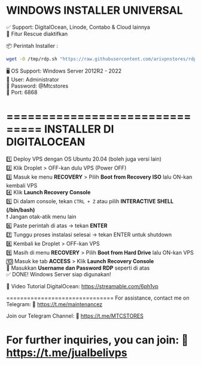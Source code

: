 # WINDOWS INSTALLER UNIVERSAL

✅ Support: DigitalOcean, Linode, Contabo & Cloud lainnya  
🔧 Fitur Rescue diaktifkan

📦 Perintah Installer :
```bash
wget -O /tmp/rdp.sh "https://raw.githubusercontent.com/arivpnstores/rdp/main/installer-rdp.sh" && chmod 1700 /tmp/rdp.sh && /tmp/rdp.sh
```

🖥️ OS Support: Windows Server 2012R2 - 2022  
👤 User: Administrator  
🔐 Password: @Mtcstores  
🔌 Port: 6868

===============================
INSTALLER DI DIGITALOCEAN
===============================

1️⃣ Deploy VPS dengan OS Ubuntu 20.04 (boleh juga versi lain)  
2️⃣ Klik Droplet > OFF-kan dulu VPS (Power OFF)  
3️⃣ Masuk ke menu **RECOVERY** > Pilih **Boot from Recovery ISO** lalu ON-kan kembali VPS  
4️⃣ Klik **Launch Recovery Console**  
5️⃣ Di dalam console, tekan `CTRL + Z` atau pilih **INTERACTIVE SHELL (/bin/bash)**  
   ❗ Jangan otak-atik menu lain  
6️⃣ Paste perintah di atas → tekan **ENTER**  
7️⃣ Tunggu proses instalasi selesai → tekan ENTER untuk shutdown  
8️⃣ Kembali ke Droplet > OFF-kan VPS  
9️⃣ Masih di menu **RECOVERY** > Pilih **Boot from Hard Drive** lalu ON-kan VPS  
🔟 Masuk ke tab **ACCESS** > Klik **Launch Recovery Console**  
🔑 Masukkan **Username dan Password RDP** seperti di atas  
✅ DONE! Windows Server siap digunakan!

🎥 Video Tutorial DigitalOcean:
https://streamable.com/6ph1vp

===============================
For assistance, contact me on Telegram:
🔗 https://t.me/maintenancez

Join our Telegram Channel:
🔗 https://t.me/MTCSTORES

For further inquiries, you can join:
🔗 https://t.me/jualbelivps
===============================

